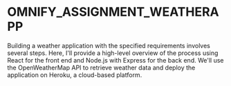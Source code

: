 # OMNIFY_ASSIGNMENT_WEATHERAPP
Building a weather application with the specified requirements involves several steps. Here, I'll provide a high-level overview of the process using React for the front end and Node.js with Express for the back end. We'll use the OpenWeatherMap API to retrieve weather data and deploy the application on Heroku, a cloud-based platform.
